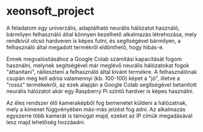 # xeonsoft_project

A feladatom egy univerzális, adaptálható neurális hálózatot használó, bármilyen felhasználó által könnyen kezelhető alkalmazás létrehozása, mely rendkívül olcsó hardveren is képes
futni, és segítségével bármilyen, a felhasználó által megadott termékről eldönthető, hogy hibás-e.

Ennek megvalósításához a Google Colab számítási kapacitását fogom használni, melynek segítségével már meglévő neurális hálózatokat fogok "áttanítani", ráilleszteni a felhasználó 
által kívánt termékre.
A felhasználónak csupán meg kell adnia valamennyi (kb. 100-100) képet a "jó", illetve a "rossz" termékekről, az ezek alapján a Google Colab segítségével betanított neurális 
hálózatot akár egy Raspberry Pi szintű hardver is képes használni.

Az éles rendszer élő kameraképből fog bemenetet küldeni a hálózatnak, mely a kimenet függvényében más-más jelzést fog adni. Az alkalmazás egyszerre több kamerát is támogat majd,
ezeket az IP címük megadásával lesz majd lehetőség hozzáadni.
